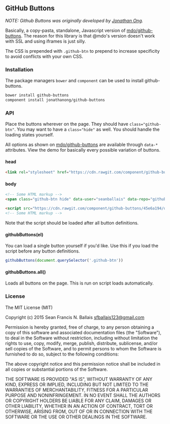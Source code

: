 ## GitHub Buttons

*NOTE: Github Buttons was originally developed by [Jonathan Ong](https://github.com/jongleberry).*       

Basically, a copy-pasta, standalone, Javascript version of [mdo/github-buttons](https://github.com/mdo/github-buttons). The reason for this library is that @mdo's version doesn't work with SSL and using iframes is just silly.

The CSS is prepended with `.github-btn` to prepend to increase specificity to avoid conflicts with your own CSS.

### Installation
The package managers `bower` and `component` can be used to install github-buttons.

```bash
bower install github-buttons
component install jonathanong/github-buttons
```

### API

Place the buttons wherever on the page. They should have `class="github-btn"`. You may want to have a `class="hide"` as well. You should handle the loading states yourself.

All options as shown on [mdo/github-buttons](https://github.com/mdo/github-buttons) are available through `data-*` attributes. View the demo for basically every possible variation of buttons.

#### head
```html
<link rel="stylesheet" href="https://cdn.rawgit.com/component/github-buttons/45e6a194/dist/github-buttons.css">
```

#### body
```html
<!-- Some HTML markup -->
<span class="github-btn hide" data-user="seanballais" data-repo="github-buttons" data-type="watch" data-count="1"></span>

<script src="https://cdn.rawgit.com/component/github-buttons/45e6a194/dist/github-buttons.js"></script>
<!-- Some HTML markup -->
```

Note that the script should be loaded after all button definitions.

#### githubButtons(el)

You can load a single button yourself if you'd like. Use this if you load the script before any button definitions.

```js
githubButtons(document.querySelector('.github-btn'))
```

#### githubButtons.all()

Loads all buttons on the page. This is run on script loads automatically.

### License

The MIT License (MIT)

Copyright (c) 2015 Sean Francis N. Ballais sfballais123@gmail.com

Permission is hereby granted, free of charge, to any person obtaining a copy
of this software and associated documentation files (the "Software"), to deal
in the Software without restriction, including without limitation the rights
to use, copy, modify, merge, publish, distribute, sublicense, and/or sell
copies of the Software, and to permit persons to whom the Software is
furnished to do so, subject to the following conditions:

The above copyright notice and this permission notice shall be included in
all copies or substantial portions of the Software.

THE SOFTWARE IS PROVIDED "AS IS", WITHOUT WARRANTY OF ANY KIND, EXPRESS OR
IMPLIED, INCLUDING BUT NOT LIMITED TO THE WARRANTIES OF MERCHANTABILITY,
FITNESS FOR A PARTICULAR PURPOSE AND NONINFRINGEMENT. IN NO EVENT SHALL THE
AUTHORS OR COPYRIGHT HOLDERS BE LIABLE FOR ANY CLAIM, DAMAGES OR OTHER
LIABILITY, WHETHER IN AN ACTION OF CONTRACT, TORT OR OTHERWISE, ARISING FROM,
OUT OF OR IN CONNECTION WITH THE SOFTWARE OR THE USE OR OTHER DEALINGS IN
THE SOFTWARE.
